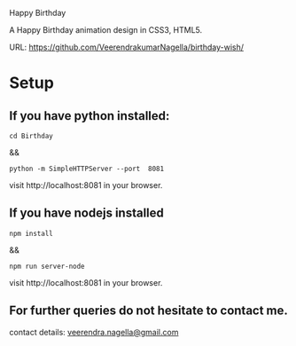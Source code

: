Happy Birthday

A Happy Birthday animation design in CSS3, HTML5.

URL: https://github.com/VeerendrakumarNagella/birthday-wish/


# Setup

## If you have python installed:
```
cd Birthday
```

&& 

```
python -m SimpleHTTPServer --port  8081
```

visit http://localhost:8081 in your browser.

## If you have nodejs installed
```
npm install
```
&&

```
npm run server-node
```
visit http://localhost:8081 in your browser.


## For further queries do not hesitate to contact me.


contact details: veerendra.nagella@gmail.com

